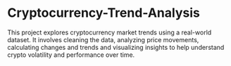 # Cryptocurrency-Trend-Analysis
This project explores cryptocurrency market trends using a real-world dataset. It involves cleaning the data, analyzing price movements, calculating changes and trends and visualizing insights to help understand crypto volatility and performance over time.
